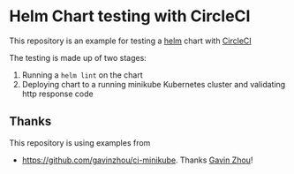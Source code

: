 # Helm Chart testing with CircleCI
This repository is an example for testing a [helm](https://www.helm.sh/) chart with [CircleCI](https://circleci.com)

The testing is made up of two stages:
1. Running a `helm lint` on the chart
2. Deploying chart to a running minikube Kubernetes cluster and validating http response code



## Thanks
This repository is using examples from
- https://github.com/gavinzhou/ci-minikube. Thanks [Gavin Zhou](https://github.com/gavinzhou)!
